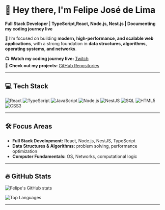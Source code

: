 # 👋 Hey there, I'm Felipe José de Lima

**Full Stack Developer | TypeScript,React, Node.js, Nest.js  | Documenting my coding journey live**

🚀 I’m focused on building **modern, high-performance, and scalable web applications**, with a strong foundation in **data structures, algorithms, operating systems, and networks**.  

📺 **Watch my coding journey live:** [Twitch](https://www.twitch.tv/followthewh1terabb1t)  
🔗 **Check out my projects:** [GitHub Repositories](https://github.com/FollowTheWh1teRabb1t?tab=repositories)

---

## 💻 Tech Stack

![React](https://img.shields.io/badge/React-61DAFB?logo=react&logoColor=white)
![TypeScript](https://img.shields.io/badge/TypeScript-3178C6?logo=typescript&logoColor=white)
![JavaScript](https://img.shields.io/badge/JavaScript-F7DF1E?logo=javascript&logoColor=black)
![Node.js](https://img.shields.io/badge/Node.js-339933?logo=node.js&logoColor=white)
![NestJS](https://img.shields.io/badge/NestJS-E0234E?logo=nestjs&logoColor=white)
![SQL](https://img.shields.io/badge/SQL-4479A1?logo=mysql&logoColor=white)
![HTML5](https://img.shields.io/badge/HTML5-E34F26?logo=html5&logoColor=white)
![CSS3](https://img.shields.io/badge/CSS3-1572B6?logo=css3&logoColor=white)

---

## 🛠️ Focus Areas
- **Full Stack Development:** React, Node.js, NestJS, TypeScript  
- **Data Structures & Algorithms:** problem solving, performance optimization  
- **Computer Fundamentals:** OS, Networks, computational logic  

---

## 🔥 GitHub Stats

![Felipe's GitHub stats](https://github-readme-stats.vercel.app/api?username=FollowTheWh1teRabb1t&show_icons=true&theme=radical)

![Top Languages](https://github-readme-stats.vercel.app/api/top-langs/?username=FollowTheWh1teRabb1t&layout=compact&theme=radical)

---
